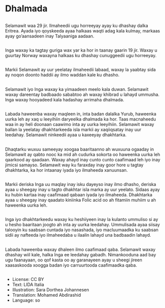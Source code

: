 # Dhalmada

##
Selamawit waa 29 jir. Ilmaheedii ugu horreeyay ayay ku dhashay dalka Eritrea. Ayada iyo qoyskeeda ayaa halkaas waqti adag kala kulmay, markaas ayay go’aansadeen inay Talyaaniga aadaan.

##
Inga waxay ka tagtay guriga wax yar ka hor in taanay gaarin 19 jir. Waxay u guurtay Norway waxayna halkaas ku dhashay cunuggeedii ugu horreeyay.

##
Markii Selamawit ay uur yeelatay ilmaheedii labaad, waxay la yaabtay sida ay noqon doonto haddii ay ilmo waddan kale ku dhasho.

##
Selamawit iyo Inga waxay ka yimaadeen meelo kala duwan. Selamawit waxay dareentay badbaado sababtoo ah waxay khibrad u lahayd ummusha. Inga waxay hooyadeed kala hadashay arrimaha dhalmada.

##
Labada haweenba waxay maqleen in, inta badan dalalka Yurub, haweenka uurka leh ay xaq u leeyihiin daryeelka dhalmada ka hor. Taas macnaheedu waa in ay heli doonaan caawimo inta ay uurka leeyihiin. Selamawit waxay ballan la yeelatay dhakhtarkeeda isla markii ay xaqiiqsatay inay uur leedahay. Selamawit ninkeedii ayaa u kaxeeyay dhakhtarka.

##
Dhaqtarku wuxuu sameeyay xoogaa baaritaanno ah wuxuuna ogaaday in Selamawit ay qabto nooc ka mid ah cudurka sokorta oo haweenka uurka leh qaarkood ay qaadaan. Waxay ahayd inay cunto cunto caafimaad leh iyo inay jimicsi samayso. Selamawit way ku faraxday inay goor hore u tagtay dhakhtarka, ka hor intaanay iyada iyo ilmaheeda xanuunsan.

##
Markii deriska Inga uu maqlay inay isku dayeyso inay ilmo dhasho, deriska ayaa u sheegay inay u tagto dhakhtar isla marka ay uur yeelato. Sidaas ayay ku hubin kartaa inay caafimaad qabaan iyada iyo ilmaheeda. Dhakhtarka ayaa u sheegay inay qaadato kiniinka Folic acid oo ah fitamiin muhiim u ah haweenka uurka leh.

##
Inga iyo dhakhtarkeedu waxay ku heshiiyeen inay la kulanto ummuliso si ay u hesho baaritaan joogto ah inta ay uurka leedahay. Ummulisada ayaa siisay talooyin ku saabsan cuntada iyo nasashada, iyo macluumaadka ku saabsan sidii ay nafteeda iyo ilmaheedaba u ilaalin lahayd una badbaadin lahayd.

##
Labada haweenba waxay dhaleen ilmo caafimaad qaba. Selamawit waxay dhashay wiil kale, halka Inga ee leedahay gabadh. Nimankooduna aad bay ugu faanayaan, oo qof kasta oo ay garanayeen ayay u sheegi jireen xaasaskooda xoogga badan iyo carruurtooda caafimaadka qaba.

##
* License: CC BY
* Text: LIDA Italia
* Illustration: Sara Dorthea Johannesen
* Translation: Mohamed Abdirashid
* Language: so
